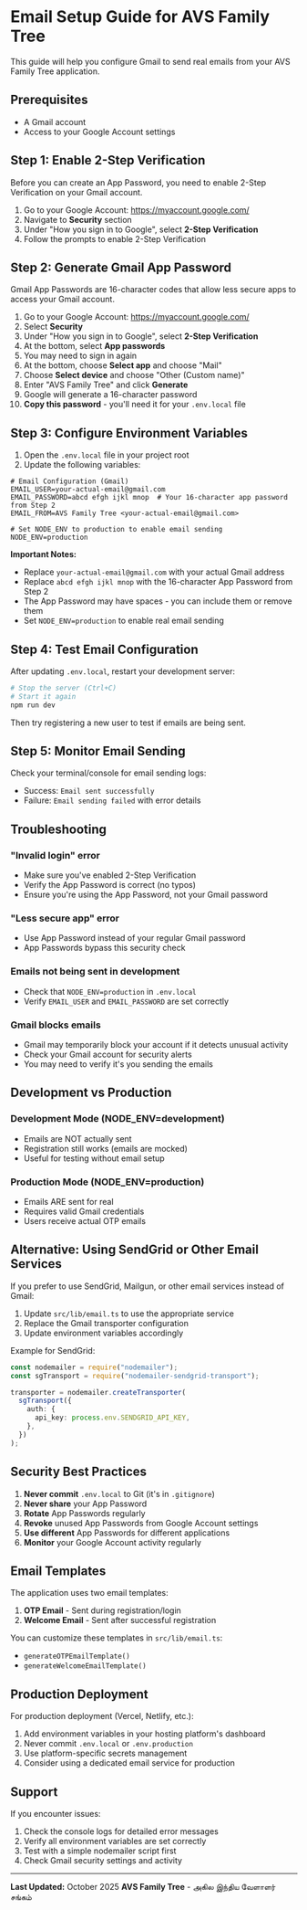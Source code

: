 # Email Setup Guide for AVS Family Tree

This guide will help you configure Gmail to send real emails from your AVS Family Tree application.

## Prerequisites

- A Gmail account
- Access to your Google Account settings

## Step 1: Enable 2-Step Verification

Before you can create an App Password, you need to enable 2-Step Verification on your Gmail account.

1. Go to your Google Account: https://myaccount.google.com/
2. Navigate to **Security** section
3. Under "How you sign in to Google", select **2-Step Verification**
4. Follow the prompts to enable 2-Step Verification

## Step 2: Generate Gmail App Password

Gmail App Passwords are 16-character codes that allow less secure apps to access your Gmail account.

1. Go to your Google Account: https://myaccount.google.com/
2. Select **Security**
3. Under "How you sign in to Google", select **2-Step Verification**
4. At the bottom, select **App passwords**
5. You may need to sign in again
6. At the bottom, choose **Select app** and choose "Mail"
7. Choose **Select device** and choose "Other (Custom name)"
8. Enter "AVS Family Tree" and click **Generate**
9. Google will generate a 16-character password
10. **Copy this password** - you'll need it for your `.env.local` file

## Step 3: Configure Environment Variables

1. Open the `.env.local` file in your project root
2. Update the following variables:

```env
# Email Configuration (Gmail)
EMAIL_USER=your-actual-email@gmail.com
EMAIL_PASSWORD=abcd efgh ijkl mnop  # Your 16-character app password from Step 2
EMAIL_FROM=AVS Family Tree <your-actual-email@gmail.com>

# Set NODE_ENV to production to enable email sending
NODE_ENV=production
```

**Important Notes:**

- Replace `your-actual-email@gmail.com` with your actual Gmail address
- Replace `abcd efgh ijkl mnop` with the 16-character App Password from Step 2
- The App Password may have spaces - you can include them or remove them
- Set `NODE_ENV=production` to enable real email sending

## Step 4: Test Email Configuration

After updating `.env.local`, restart your development server:

```bash
# Stop the server (Ctrl+C)
# Start it again
npm run dev
```

Then try registering a new user to test if emails are being sent.

## Step 5: Monitor Email Sending

Check your terminal/console for email sending logs:

- Success: `Email sent successfully`
- Failure: `Email sending failed` with error details

## Troubleshooting

### "Invalid login" error

- Make sure you've enabled 2-Step Verification
- Verify the App Password is correct (no typos)
- Ensure you're using the App Password, not your Gmail password

### "Less secure app" error

- Use App Password instead of your regular Gmail password
- App Passwords bypass this security check

### Emails not being sent in development

- Check that `NODE_ENV=production` in `.env.local`
- Verify `EMAIL_USER` and `EMAIL_PASSWORD` are set correctly

### Gmail blocks emails

- Gmail may temporarily block your account if it detects unusual activity
- Check your Gmail account for security alerts
- You may need to verify it's you sending the emails

## Development vs Production

### Development Mode (NODE_ENV=development)

- Emails are NOT actually sent
- Registration still works (emails are mocked)
- Useful for testing without email setup

### Production Mode (NODE_ENV=production)

- Emails ARE sent for real
- Requires valid Gmail credentials
- Users receive actual OTP emails

## Alternative: Using SendGrid or Other Email Services

If you prefer to use SendGrid, Mailgun, or other email services instead of Gmail:

1. Update `src/lib/email.ts` to use the appropriate service
2. Replace the Gmail transporter configuration
3. Update environment variables accordingly

Example for SendGrid:

```typescript
const nodemailer = require("nodemailer");
const sgTransport = require("nodemailer-sendgrid-transport");

transporter = nodemailer.createTransporter(
  sgTransport({
    auth: {
      api_key: process.env.SENDGRID_API_KEY,
    },
  })
);
```

## Security Best Practices

1. **Never commit** `.env.local` to Git (it's in `.gitignore`)
2. **Never share** your App Password
3. **Rotate** App Passwords regularly
4. **Revoke** unused App Passwords from Google Account settings
5. **Use different** App Passwords for different applications
6. **Monitor** your Google Account activity regularly

## Email Templates

The application uses two email templates:

1. **OTP Email** - Sent during registration/login
2. **Welcome Email** - Sent after successful registration

You can customize these templates in `src/lib/email.ts`:

- `generateOTPEmailTemplate()`
- `generateWelcomeEmailTemplate()`

## Production Deployment

For production deployment (Vercel, Netlify, etc.):

1. Add environment variables in your hosting platform's dashboard
2. Never commit `.env.local` or `.env.production`
3. Use platform-specific secrets management
4. Consider using a dedicated email service for production

## Support

If you encounter issues:

1. Check the console logs for detailed error messages
2. Verify all environment variables are set correctly
3. Test with a simple nodemailer script first
4. Check Gmail security settings and activity

---

**Last Updated:** October 2025
**AVS Family Tree** - அகில இந்திய வேளாளர் சங்கம்
